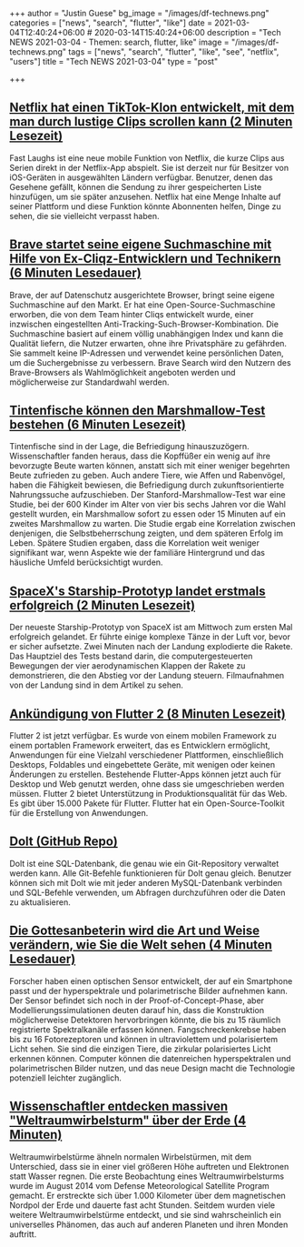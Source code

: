 +++
author = "Justin Guese"
bg_image = "/images/df-technews.png"
categories = ["news", "search", "flutter", "like"]
date = 2021-03-04T12:40:24+06:00 # 2020-03-14T15:40:24+06:00
description = "Tech NEWS 2021-03-04 - Themen: search, flutter, like"
image = "/images/df-technews.png"
tags = ["news", "search", "flutter", "like", "see", "netflix", "users"]
title = "Tech NEWS 2021-03-04"
type = "post"

+++

## [Netflix hat einen TikTok-Klon entwickelt, mit dem man durch lustige Clips scrollen kann (2 Minuten Lesezeit)](https://www.theverge.com/2021/3/3/22311418/netflix-tiktok-clips-funny-movies-tv-shows-streaming-big-mouth-seinfeld)

 Fast Laughs ist eine neue mobile Funktion von Netflix, die kurze Clips aus Serien direkt in der Netflix-App abspielt. Sie ist derzeit nur für Besitzer von iOS-Geräten in ausgewählten Ländern verfügbar. Benutzer, denen das Gesehene gefällt, können die Sendung zu ihrer gespeicherten Liste hinzufügen, um sie später anzusehen. Netflix hat eine Menge Inhalte auf seiner Plattform und diese Funktion könnte Abonnenten helfen, Dinge zu sehen, die sie vielleicht verpasst haben.

## [Brave startet seine eigene Suchmaschine mit Hilfe von Ex-Cliqz-Entwicklern und Technikern (6 Minuten Lesedauer)](https://techcrunch.com/2021/03/03/brave-is-launching-its-own-search-engine-with-the-help-of-ex-cliqz-devs-and-tech/)

 Brave, der auf Datenschutz ausgerichtete Browser, bringt seine eigene Suchmaschine auf den Markt. Er hat eine Open-Source-Suchmaschine erworben, die von dem Team hinter Cliqs entwickelt wurde, einer inzwischen eingestellten Anti-Tracking-Such-Browser-Kombination. Die Suchmaschine basiert auf einem völlig unabhängigen Index und kann die Qualität liefern, die Nutzer erwarten, ohne ihre Privatsphäre zu gefährden. Sie sammelt keine IP-Adressen und verwendet keine persönlichen Daten, um die Suchergebnisse zu verbessern. Brave Search wird den Nutzern des Brave-Browsers als Wahlmöglichkeit angeboten werden und möglicherweise zur Standardwahl werden.

## [Tintenfische können den Marshmallow-Test bestehen (6 Minuten Lesezeit)](https://arstechnica.com/science/2021/03/cuttlefish-can-pass-the-marshmallow-test/)

 Tintenfische sind in der Lage, die Befriedigung hinauszuzögern. Wissenschaftler fanden heraus, dass die Kopffüßer ein wenig auf ihre bevorzugte Beute warten können, anstatt sich mit einer weniger begehrten Beute zufrieden zu geben. Auch andere Tiere, wie Affen und Rabenvögel, haben die Fähigkeit bewiesen, die Befriedigung durch zukunftsorientierte Nahrungssuche aufzuschieben. Der Stanford-Marshmallow-Test war eine Studie, bei der 600 Kinder im Alter von vier bis sechs Jahren vor die Wahl gestellt wurden, ein Marshmallow sofort zu essen oder 15 Minuten auf ein zweites Marshmallow zu warten. Die Studie ergab eine Korrelation zwischen denjenigen, die Selbstbeherrschung zeigten, und dem späteren Erfolg im Leben. Spätere Studien ergaben, dass die Korrelation weit weniger signifikant war, wenn Aspekte wie der familiäre Hintergrund und das häusliche Umfeld berücksichtigt wurden.

## [SpaceX's Starship-Prototyp landet erstmals erfolgreich (2 Minuten Lesezeit)](https://www.theverge.com/2021/3/3/22311916/spacex-starship-prototype-landing-successful)

 Der neueste Starship-Prototyp von SpaceX ist am Mittwoch zum ersten Mal erfolgreich gelandet. Er führte einige komplexe Tänze in der Luft vor, bevor er sicher aufsetzte. Zwei Minuten nach der Landung explodierte die Rakete. Das Hauptziel des Tests bestand darin, die computergesteuerten Bewegungen der vier aerodynamischen Klappen der Rakete zu demonstrieren, die den Abstieg vor der Landung steuern. Filmaufnahmen von der Landung sind in dem Artikel zu sehen.

## [Ankündigung von Flutter 2 (8 Minuten Lesezeit)](https://developers.googleblog.com/2021/03/announcing-flutter-2.html)

 Flutter 2 ist jetzt verfügbar. Es wurde von einem mobilen Framework zu einem portablen Framework erweitert, das es Entwicklern ermöglicht, Anwendungen für eine Vielzahl verschiedener Plattformen, einschließlich Desktops, Foldables und eingebettete Geräte, mit wenigen oder keinen Änderungen zu erstellen. Bestehende Flutter-Apps können jetzt auch für Desktop und Web genutzt werden, ohne dass sie umgeschrieben werden müssen. Flutter 2 bietet Unterstützung in Produktionsqualität für das Web. Es gibt über 15.000 Pakete für Flutter. Flutter hat ein Open-Source-Toolkit für die Erstellung von Anwendungen.

## [Dolt (GitHub Repo)](https://github.com/dolthub/dolt)

 Dolt ist eine SQL-Datenbank, die genau wie ein Git-Repository verwaltet werden kann. Alle Git-Befehle funktionieren für Dolt genau gleich. Benutzer können sich mit Dolt wie mit jeder anderen MySQL-Datenbank verbinden und SQL-Befehle verwenden, um Abfragen durchzuführen oder die Daten zu aktualisieren.

## [Die Gottesanbeterin wird die Art und Weise verändern, wie Sie die Welt sehen (4 Minuten Lesedauer)](https://interestingengineering.com/mantis-shrimp-change-world-polarimetry-hyperspectral-imaging)

 Forscher haben einen optischen Sensor entwickelt, der auf ein Smartphone passt und der hyperspektrale und polarimetrische Bilder aufnehmen kann. Der Sensor befindet sich noch in der Proof-of-Concept-Phase, aber Modellierungssimulationen deuten darauf hin, dass die Konstruktion möglicherweise Detektoren hervorbringen könnte, die bis zu 15 räumlich registrierte Spektralkanäle erfassen können. Fangschreckenkrebse haben bis zu 16 Fotorezeptoren und können in ultraviolettem und polarisiertem Licht sehen. Sie sind die einzigen Tiere, die zirkular polarisiertes Licht erkennen können. Computer können die datenreichen hyperspektralen und polarimetrischen Bilder nutzen, und das neue Design macht die Technologie potenziell leichter zugänglich.

## [Wissenschaftler entdecken massiven "Weltraumwirbelsturm" über der Erde (4 Minuten)](https://www.vice.com/en/article/qjp995/scientists-discover-massive-space-hurricane-above-earth)

 Weltraumwirbelstürme ähneln normalen Wirbelstürmen, mit dem Unterschied, dass sie in einer viel größeren Höhe auftreten und Elektronen statt Wasser regnen. Die erste Beobachtung eines Weltraumwirbelsturms wurde im August 2014 vom Defense Meteorological Satellite Program gemacht. Er erstreckte sich über 1.000 Kilometer über dem magnetischen Nordpol der Erde und dauerte fast acht Stunden. Seitdem wurden viele weitere Weltraumwirbelstürme entdeckt, und sie sind wahrscheinlich ein universelles Phänomen, das auch auf anderen Planeten und ihren Monden auftritt.

